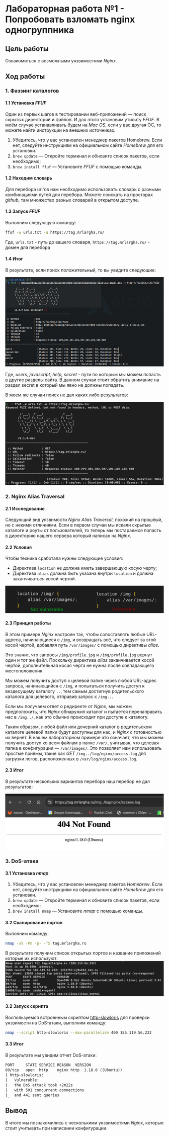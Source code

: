 # Лабораторная работа №1 - Попробовать взломать nginx одногруппника 

## Цель работы

Ознакомиться с возможными уязвимостями _Nginx_.

## Ход работы

### 1. Фаззинг каталогов

#### 1.1 Установка _FFUF_

Один из первых шагов в тестировании веб-приложений — поиск скрытых директорий и файлов. И для этого установим утилиту 
_FFUF_. В моём случае устанавливать будем на _Mac OS_, если у вас другая ОС, то можете найти инструкции на внешних источниках.

1. Убедитесь, что у вас установлен менеджер пакетов Homebrew. Если нет, следуйте инструкциям на официальном сайте 
_Homebrew_ для его установки.
2. `brew update` — Откройте терминал и обновите список пакетов, если необходимо;
3. `brew install ffuf` — Установите _FFUF_ с помощью команды.

#### 1.2 Находим словарь

Для перебора url'ов нам необходимо использовать словарь с разными комбинациями путей для перебора.
Можете поискать на просторах _github_, там множество разных словарей в открытом доступе.

#### 1.3 Запуск _FFUF_

Выполним следующую команду:
```bash
ffuf -w urls.txt -u https://tag.mrlargha.ru/
```
Где, `urls.txt` - путь до вашего словаря, `https://tag.mrlargha.ru/` - домен для перебора

#### 1.4 Итог

В результате, если поиск положительный, то вы увидите следующие:

![result 1](./img/1.png)

Где, _users, javascript, help, secret_ - пути по которым мы можем попасть в другие разделы сайта. В данном случаи
стоит обратить внимание на раздел secret в который мы явно не должны попадать.

В моем же случаи поиск не дал каких либо результатов:

![result 2](./img/2.png)

### 2. Nginx Alias Traversal

#### 2.1 Исследование

Следующий вид уязвимости _Nginx Alias Traversal_, похожий на прошлый, но с некими отличиями. Если в первом случаи мы
искали скрытые каталоги и роуты от пользователей, то теперь мы постараемся попасть в директорию нашего сервера
который написан на _Nginx_.

#### 2.2 Условия

Чтобы техника сработала нужны следующие условия:
 - Директива `location` не должна иметь завершающую косую черту;
 - Директива `alias` должна быть указана внутри `location` и должна заканчиваться косой чертой.

![example](./img/3.png)

#### 2.3 Принцип работы

В этом примере _Nginx_ настроен так, чтобы сопоставлять любые URL-адреса, начинающиеся с `/img`, и возвращать всё, что 
следует за этой косой чертой, добавляя путь `/var/images/` с помощью директивы _alias_.

Это значит, что запросы `/img/profile.jpg` и `/img/profile.jpg` вернут один и тот же файл. Поскольку директива _alias_ 
заканчивается косой чертой, дополнительная косая черта не нужна после совпадающего местоположения.

Мы можем получить доступ к целевой папке через любой URL-адрес запроса, начинающийся с `/img`, и попытаться получить 
доступ к вездесущему каталогу `..`, тем самым достигнув родительского каталога для целевого, отправив запрос к `/img...`

Если мы получаем ответ о редиректе от _Nginx_, мы можем предположить, что _Nginx_ обнаружил каталог и пытается 
перенаправить нас в `/img../`, как это обычно происходит при доступе к каталогу.

Таким образом, любой файл или дочерний каталог в родительском каталоге целевой папки будут доступны для нас, и 
_Nginx_ с готовностью их вернёт. В нашем лабораторном примере это означает, что мы можем получить доступ ко всем файлам 
в папке `/var/`, учитывая, что целевая папка в конфигурации — `/var/images/`. Это позволяет нам использовать простые 
приёмы, такие как _GET_ `/img../log/nginx/access.log` для загрузки логов, расположенных в `/var/log/nginx/access.log`.

#### 2.3 Итог

В результате нескольких вариантов перебора наш перебор не дал результатов:

![result_3](./img/4.png)

### 3. DoS-атака

#### 3.1 Установка _nmap_

1. Убедитесь, что у вас установлен менеджер пакетов _Homebrew_. Если нет, следуйте инструкциям на официальном сайте
   _Homebrew_ для его установки.
2. `brew update` — Откройте терминал и обновите список пакетов, если необходимо;
3. `brew install nmap` — Установите _nmap_ с помощью команды.

#### 3.2 Сканирование портов

Выполним команду: 
```bash
nmap -sV -Pn -p- -T5 tag.mrlargha.ru
```
В результате получим список открытых портов и название приложений которые их используют:
![result_4](./img/5.png)

#### 3.2 Запуск скрипта
Воспользуемся встроенным скриптом [http-slowloris](https://nmap.org/nsedoc/scripts/http-slowloris.html) для проверки 
уязвимости на DoS-атаки, выполним команду:

```bash
nmap --script http-slowloris --max-parallelism 400 185.119.56.232
```

#### 3.3 Итог

В результате мы увидим отчет DoS-атаки:
```
PORT     STATE SERVICE REASON  VERSION
80/tcp   open  http    nginx http  1.18.0 ((Ubuntu))
| http-slowloris:
|   Vulnerable:
|   the DoS attack took +2m22s
|   with 501 concurrent connections
|_  and 441 sent queries
```
## Вывод

В итоге мы познакомились с несколькими уязвимостями _Nginx_, которые стоит учитывать при написании конфигурации.

